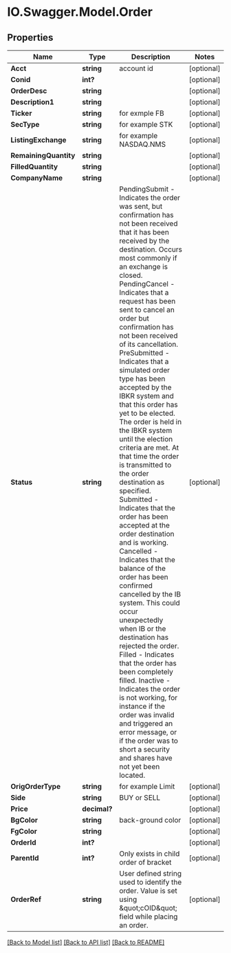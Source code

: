 # IO.Swagger.Model.Order
## Properties

Name | Type | Description | Notes
------------ | ------------- | ------------- | -------------
**Acct** | **string** | account id | [optional] 
**Conid** | **int?** |  | [optional] 
**OrderDesc** | **string** |  | [optional] 
**Description1** | **string** |  | [optional] 
**Ticker** | **string** | for exmple FB | [optional] 
**SecType** | **string** | for example STK | [optional] 
**ListingExchange** | **string** | for example NASDAQ.NMS | [optional] 
**RemainingQuantity** | **string** |  | [optional] 
**FilledQuantity** | **string** |  | [optional] 
**CompanyName** | **string** |  | [optional] 
**Status** | **string** | PendingSubmit - Indicates the order was sent, but confirmation has not been received that it has been received by the destination.                  Occurs most commonly if an exchange is closed. PendingCancel - Indicates that a request has been sent to cancel an order but confirmation has not been received of its cancellation. PreSubmitted - Indicates that a simulated order type has been accepted by the IBKR system and that this order has yet to be elected.                 The order is held in the IBKR system until the election criteria are met. At that time the order is transmitted to the order destination as specified.  Submitted - Indicates that the order has been accepted at the order destination and is working. Cancelled - Indicates that the balance of the order has been confirmed cancelled by the IB system.              This could occur unexpectedly when IB or the destination has rejected the order.   Filled - Indicates that the order has been completely filled.  Inactive - Indicates the order is not working, for instance if the order was invalid and triggered an error message,            or if the order was to short a security and shares have not yet been located.   | [optional] 
**OrigOrderType** | **string** | for example Limit | [optional] 
**Side** | **string** | BUY or SELL | [optional] 
**Price** | **decimal?** |  | [optional] 
**BgColor** | **string** | back-ground color | [optional] 
**FgColor** | **string** |  | [optional] 
**OrderId** | **int?** |  | [optional] 
**ParentId** | **int?** | Only exists in child order of bracket | [optional] 
**OrderRef** | **string** | User defined string used to identify the order. Value is set using \&quot;cOID\&quot; field while placing an order. | [optional] 

[[Back to Model list]](../README.md#documentation-for-models) [[Back to API list]](../README.md#documentation-for-api-endpoints) [[Back to README]](../README.md)

